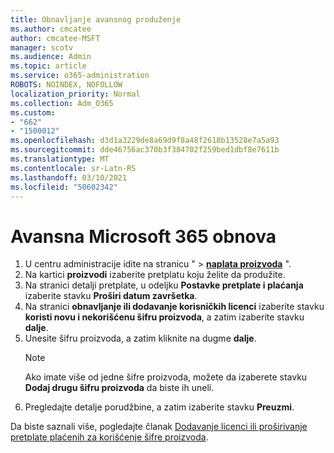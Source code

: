 ```yaml
---
title: Obnavljanje avansnog produženje
ms.author: cmcatee
author: cmcatee-MSFT
manager: scotv
ms.audience: Admin
ms.topic: article
ms.service: o365-administration
ROBOTS: NOINDEX, NOFOLLOW
localization_priority: Normal
ms.collection: Adm_O365
ms.custom:
- "662"
- "1500012"
ms.openlocfilehash: d3d1a3229de8a69d9f8a48f2618b13528e7a5a93
ms.sourcegitcommit: dde46756ac370b3f384702f259bed1dbf8e7611b
ms.translationtype: MT
ms.contentlocale: sr-Latn-RS
ms.lasthandoff: 03/10/2021
ms.locfileid: "50602342"
---
```

# <a name="prepaid-microsoft-365-renewal"></a>Avansna Microsoft 365 obnova

1. U centru administracije idite na stranicu "  \> **[naplata proizvoda](https://go.microsoft.com/fwlink/p/?linkid=842054)** ".
2. Na kartici **proizvodi** izaberite pretplatu koju želite da produžite.
3. Na stranici detalji pretplate, u odeljku **Postavke pretplate i plaćanja** izaberite stavku **Proširi datum završetka**.
4. Na stranici **obnavljanje ili dodavanje korisničkih licenci** izaberite stavku **koristi novu i nekorišćenu šifru proizvoda**, a zatim izaberite stavku **dalje**.
5. Unesite šifru proizvoda, a zatim kliknite na dugme **dalje**.
    > [!NOTE]
    > Ako imate više od jedne šifre proizvoda, možete da izaberete stavku **Dodaj drugu šifru proizvoda** da biste ih uneli.
6. Pregledajte detalje porudžbine, a zatim izaberite stavku **Preuzmi**.

Da biste saznali više, pogledajte članak [Dodavanje licenci ili proširivanje pretplate plaćenih za korišćenje šifre proizvoda](https://docs.microsoft.com/microsoft-365/commerce/licenses/add-licenses-using-product-key).
